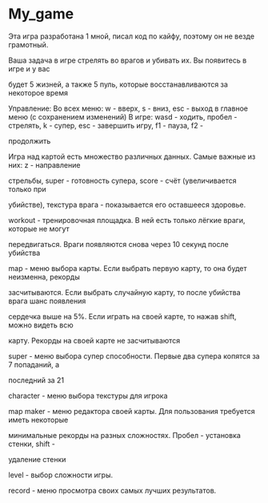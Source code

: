 # My_game
Эта игра разработана 1 мной, писал код по кайфу, поэтому он не везде грамотный.

Ваша задача в игре стрелять во врагов и убивать их. Вы появитесь в игре и у вас 

будет 5 жизней, а также 5 пуль, которые восстанавливаются за некоторое время

Управление:
Во всех меню: 
w - вверх, s - вниз, esc - выход в главное меню (с сохранением изменений)
В игре:
wasd - ходить, пробел - стрелять, k - супер, esc - завершить игру, f1 - пауза, f2 - 

продолжить

Игра
над картой есть множество различных данных. Самые важные из них: z - направление 

стрельбы, super - готовность супера, score - счёт (увеличивается только при 

убийстве), текстура врага - показывается его оставшееся здоровье.

workout - тренировочная площадка. В ней есть только лёгкие враги, которые не могут 

передвигаться. Враги появляются снова через 10 секунд после убийства

map - меню выбора карты. Если выбрать первую карту, то она будет неизменна, рекорды 

засчитываются. Если выбрать случайную карту, то после убийства врага шанс появления 

сердечка выше на 5%. Если играть на своей карте, то нажав shift, можно видеть всю 

карту. Рекорды на своей карте не засчитываются

super - меню выбора супер способности. Первые два супера копятся за 7 попаданий, а 

последний за 21

character - меню выбора текстуры для игрока

map maker - меню редактора своей карты. Для пользования требуется иметь некоторые 

минимальные рекорды на разных сложностях. Пробел - установка стенки, shift - 

удаление стенки

level - выбор сложности игры. 

record - меню просмотра своих самых лучших результатов.
